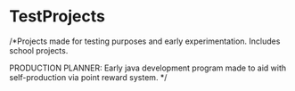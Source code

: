 # TestProjects
/*Projects made for testing purposes and early experimentation. Includes school projects.

PRODUCTION PLANNER: Early java development program made to aid with self-production via point reward system.
*/
